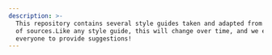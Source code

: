 ```yaml
---
description: >-
  This repository contains several style guides taken and adapted from a variety
  of sources.Like any style guide, this will change over time, and we encourage
  everyone to provide suggestions!
---
```

